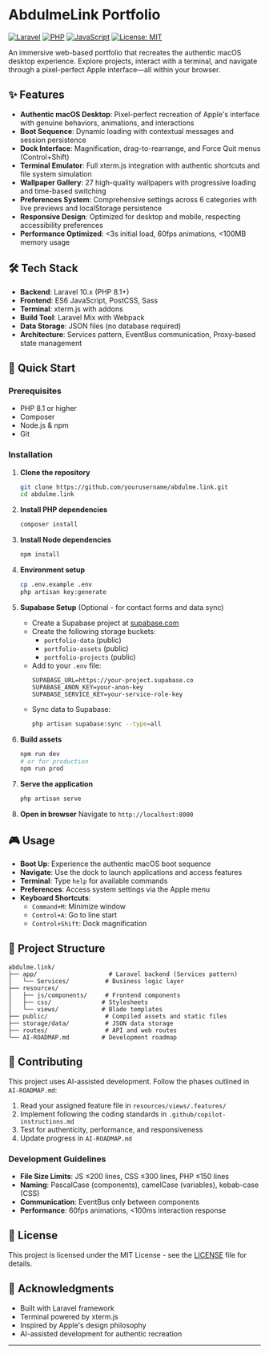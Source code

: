 # AbdulmeLink Portfolio

[![Laravel](https://img.shields.io/badge/Laravel-10.x-FF2D20?style=flat&logo=laravel)](https://laravel.com)
[![PHP](https://img.shields.io/badge/PHP-8.1+-777BB4?style=flat&logo=php)](https://php.net)
[![JavaScript](https://img.shields.io/badge/JavaScript-ES6-F7DF1E?style=flat&logo=javascript)](https://developer.mozilla.org/en-US/docs/Web/JavaScript)
[![License: MIT](https://img.shields.io/badge/License-MIT-yellow.svg)](https://opensource.org/licenses/MIT)

An immersive web-based portfolio that recreates the authentic macOS desktop experience. Explore projects, interact with a terminal, and navigate through a pixel-perfect Apple interface—all within your browser.

## ✨ Features

- **Authentic macOS Desktop**: Pixel-perfect recreation of Apple's interface with genuine behaviors, animations, and interactions
- **Boot Sequence**: Dynamic loading with contextual messages and session persistence
- **Dock Interface**: Magnification, drag-to-rearrange, and Force Quit menus (Control+Shift)
- **Terminal Emulator**: Full xterm.js integration with authentic shortcuts and file system simulation
- **Wallpaper Gallery**: 27 high-quality wallpapers with progressive loading and time-based switching
- **Preferences System**: Comprehensive settings across 6 categories with live previews and localStorage persistence
- **Responsive Design**: Optimized for desktop and mobile, respecting accessibility preferences
- **Performance Optimized**: <3s initial load, 60fps animations, <100MB memory usage

## 🛠 Tech Stack

- **Backend**: Laravel 10.x (PHP 8.1+)
- **Frontend**: ES6 JavaScript, PostCSS, Sass
- **Terminal**: xterm.js with addons
- **Build Tool**: Laravel Mix with Webpack
- **Data Storage**: JSON files (no database required)
- **Architecture**: Services pattern, EventBus communication, Proxy-based state management

## 🚀 Quick Start

### Prerequisites
- PHP 8.1 or higher
- Composer
- Node.js & npm
- Git

### Installation

1. **Clone the repository**
   ```bash
   git clone https://github.com/yourusername/abdulme.link.git
   cd abdulme.link
   ```

2. **Install PHP dependencies**
   ```bash
   composer install
   ```

3. **Install Node dependencies**
   ```bash
   npm install
   ```

4. **Environment setup**
   ```bash
   cp .env.example .env
   php artisan key:generate
   ```

5. **Supabase Setup** (Optional - for contact forms and data sync)
   - Create a Supabase project at [supabase.com](https://supabase.com)
   - Create the following storage buckets:
     - `portfolio-data` (public)
     - `portfolio-assets` (public) 
     - `portfolio-projects` (public)
   - Add to your `.env` file:
     ```
     SUPABASE_URL=https://your-project.supabase.co
     SUPABASE_ANON_KEY=your-anon-key
     SUPABASE_SERVICE_KEY=your-service-role-key
     ```
   - Sync data to Supabase:
     ```bash
     php artisan supabase:sync --type=all
     ```

6. **Build assets**
   ```bash
   npm run dev
   # or for production
   npm run prod
   ```

6. **Serve the application**
   ```bash
   php artisan serve
   ```

7. **Open in browser**
   Navigate to `http://localhost:8000`

## 🎮 Usage

- **Boot Up**: Experience the authentic macOS boot sequence
- **Navigate**: Use the dock to launch applications and access features
- **Terminal**: Type `help` for available commands
- **Preferences**: Access system settings via the Apple menu
- **Keyboard Shortcuts**: 
  - `Command+M`: Minimize window
  - `Control+A`: Go to line start
  - `Control+Shift`: Dock magnification

## 📁 Project Structure

```
abdulme.link/
├── app/                    # Laravel backend (Services pattern)
│   └── Services/          # Business logic layer
├── resources/
│   ├── js/components/     # Frontend components
│   ├── css/              # Stylesheets
│   └── views/            # Blade templates
├── public/                # Compiled assets and static files
├── storage/data/          # JSON data storage
├── routes/                # API and web routes
└── AI-ROADMAP.md         # Development roadmap
```

## 🤝 Contributing

This project uses AI-assisted development. Follow the phases outlined in `AI-ROADMAP.md`:

1. Read your assigned feature file in `resources/views/.features/`
2. Implement following the coding standards in `.github/copilot-instructions.md`
3. Test for authenticity, performance, and responsiveness
4. Update progress in `AI-ROADMAP.md`

### Development Guidelines
- **File Size Limits**: JS ≤200 lines, CSS ≤300 lines, PHP ≤150 lines
- **Naming**: PascalCase (components), camelCase (variables), kebab-case (CSS)
- **Communication**: EventBus only between components
- **Performance**: 60fps animations, <100ms interaction response

## 📄 License

This project is licensed under the MIT License - see the [LICENSE](LICENSE) file for details.

## 🙏 Acknowledgments

- Built with Laravel framework
- Terminal powered by xterm.js
- Inspired by Apple's design philosophy
- AI-assisted development for authentic recreation

---

